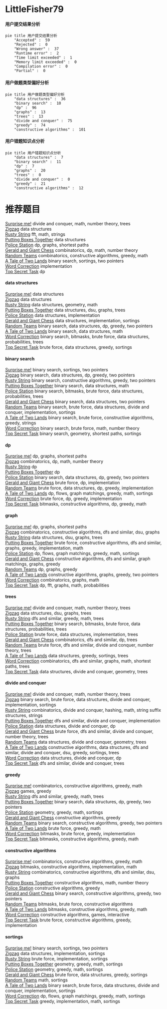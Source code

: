 # LittleFisher79
<!-- tabs:start -->
#### **用户提交结果分析**

```mermaid
pie title 用户提交结果分析
    "Accepted" :  59
    "Rejected" :  0
    "Wrong answer" :  37
    "Runtime error" :  2
    "Time limit exceeded" :  1
    "Memory limit exceeded" :  0
    "Compilation error" :  0
    "Partial" :  0
```
#### **用户做题类型偏好分析**

```mermaid
pie title 用户做题类型偏好分析
    "data structures" :  36
    "binary search" :  10
    "dp" :  96
    "graphs" :  13
    "trees" :  13
    "divide and conquer" :  75
    "greedy" :  74
    "constructive algorithms" :  101
```
#### **用户错题知识点分析**

```mermaid
pie title 用户错题知识点分析
    "data structures" :  7
    "binary search" :  11
    "dp" :  7
    "graphs" :  20
    "trees" :  0
    "divide and conquer" :  0
    "greedy" :  21
    "constructive algorithms" :  12
```
<!-- tabs:end -->
# 推荐题目
[Surprise me!](http://codeforces.com/problemset/problem/809/E)		divide and conquer,
                        math,
                        number theory,
                        trees		  
[Zigzag](http://codeforces.com/problemset/problem/228/D)		data structures		  
[Rusty String](http://codeforces.com/problemset/problem/827/E)		fft,
                        math,
                        strings		  
[Putting Boxes Together](https://codeforces.com/contest/1053/problem/C)		data structures		  
[Police Station](http://codeforces.com/problemset/problem/208/C)		dp,
                        graphs,
                        shortest paths		  
[Gerald and Giant Chess](http://codeforces.com/problemset/problem/559/C)		combinatorics,
                        dp,
                        math,
                        number theory		  
[Random Teams](http://codeforces.com/problemset/problem/478/B)		combinatorics,
                        constructive algorithms,
                        greedy,
                        math		  
[A Tale of Two Lands](http://codeforces.com/problemset/problem/1166/C)		binary search,
                        sortings,
                        two pointers		  
[Word Correction](http://codeforces.com/problemset/problem/938/A)		implementation		  
[Top Secret Task](http://codeforces.com/problemset/problem/590/D)		dp		  
<!-- tabs:start -->
#### **data structures**
[Surprise me!](http://codeforces.com/problemset/problem/228/D)		data structures		  
[Zigzag](https://codeforces.com/contest/1053/problem/C)		data structures		  
[Rusty String](http://codeforces.com/problemset/problem/650/A)		data structures,
                        geometry,
                        math		  
[Putting Boxes Together](http://codeforces.com/problemset/problem/915/F)		data structures,
                        dsu,
                        graphs,
                        trees		  
[Police Station](http://codeforces.com/problemset/problem/1296/C)		data structures,
                        implementation		  
[Gerald and Giant Chess](https://codeforces.com/contest/860/problem/B)		data structures,
                        implementation,
                        sortings		  
[Random Teams](http://codeforces.com/problemset/problem/1492/C)		binary search,
                        data structures,
                        dp,
                        greedy,
                        two pointers		  
[A Tale of Two Lands](http://codeforces.com/problemset/problem/1490/G)		binary search,
                        data structures,
                        math		  
[Word Correction](http://codeforces.com/problemset/problem/1479/D)		binary search,
                        bitmasks,
                        brute force,
                        data structures,
                        probabilities,
                        trees		  
[Top Secret Task](http://codeforces.com/problemset/problem/1497/A)		brute force,
                        data structures,
                        greedy,
                        sortings		  
#### **binary search**
[Surprise me!](http://codeforces.com/problemset/problem/1166/C)		binary search,
                        sortings,
                        two pointers		  
[Zigzag](http://codeforces.com/problemset/problem/1492/C)		binary search,
                        data structures,
                        dp,
                        greedy,
                        two pointers		  
[Rusty String](http://codeforces.com/problemset/problem/1463/D)		binary search,
                        constructive algorithms,
                        greedy,
                        two pointers		  
[Putting Boxes Together](http://codeforces.com/problemset/problem/1490/G)		binary search,
                        data structures,
                        math		  
[Police Station](http://codeforces.com/problemset/problem/1479/D)		binary search,
                        bitmasks,
                        brute force,
                        data structures,
                        probabilities,
                        trees		  
[Gerald and Giant Chess](http://codeforces.com/problemset/problem/1436/E)		binary search,
                        data structures,
                        two pointers		  
[Random Teams](http://codeforces.com/problemset/problem/1461/D)		binary search,
                        brute force,
                        data structures,
                        divide and conquer,
                        implementation,
                        sortings		  
[A Tale of Two Lands](http://codeforces.com/problemset/problem/1493/C)		binary search,
                        brute force,
                        constructive algorithms,
                        greedy,
                        strings		  
[Word Correction](http://codeforces.com/problemset/problem/1487/D)		binary search,
                        brute force,
                        math,
                        number theory		  
[Top Secret Task](http://codeforces.com/problemset/problem/1486/B)		binary search,
                        geometry,
                        shortest paths,
                        sortings		  
#### **dp**
[Surprise me!](http://codeforces.com/problemset/problem/208/C)		dp,
                        graphs,
                        shortest paths		  
[Zigzag](http://codeforces.com/problemset/problem/559/C)		combinatorics,
                        dp,
                        math,
                        number theory		  
[Rusty String](http://codeforces.com/problemset/problem/590/D)		dp		  
[Putting Boxes Together](http://codeforces.com/problemset/problem/607/B)		dp		  
[Police Station](http://codeforces.com/problemset/problem/1492/C)		binary search,
                        data structures,
                        dp,
                        greedy,
                        two pointers		  
[Gerald and Giant Chess](https://codeforces.com/contest/1457/problem/C)		brute force,
                        dp,
                        implementation		  
[Random Teams](http://codeforces.com/problemset/problem/1491/C)		brute force,
                        data structures,
                        dp,
                        greedy,
                        implementation		  
[A Tale of Two Lands](http://codeforces.com/problemset/problem/1437/C)		dp,
                        flows,
                        graph matchings,
                        greedy,
                        math,
                        sortings		  
[Word Correction](http://codeforces.com/problemset/problem/1499/B)		brute force,
                        dp,
                        greedy,
                        implementation		  
[Top Secret Task](http://codeforces.com/problemset/problem/1491/D)		bitmasks,
                        constructive algorithms,
                        dp,
                        greedy,
                        math		  
#### **graph**
[Surprise me!](http://codeforces.com/problemset/problem/208/C)		dp,
                        graphs,
                        shortest paths		  
[Zigzag](http://codeforces.com/problemset/problem/788/B)		combinatorics,
                        constructive algorithms,
                        dfs and similar,
                        dsu,
                        graphs		  
[Rusty String](http://codeforces.com/problemset/problem/915/F)		data structures,
                        dsu,
                        graphs,
                        trees		  
[Putting Boxes Together](http://codeforces.com/problemset/problem/1487/C)		brute force,
                        constructive algorithms,
                        dfs and similar,
                        graphs,
                        greedy,
                        implementation,
                        math		  
[Police Station](http://codeforces.com/problemset/problem/1437/C)		dp,
                        flows,
                        graph matchings,
                        greedy,
                        math,
                        sortings		  
[Gerald and Giant Chess](http://codeforces.com/problemset/problem/1470/D)		constructive algorithms,
                        dfs and similar,
                        graph matchings,
                        graphs,
                        greedy		  
[Random Teams](http://codeforces.com/problemset/problem/1476/C)		dp,
                        graphs,
                        greedy		  
[A Tale of Two Lands](http://codeforces.com/problemset/problem/1304/D)		constructive algorithms,
                        graphs,
                        greedy,
                        two pointers		  
[Word Correction](http://codeforces.com/problemset/problem/1475/C)		combinatorics,
                        graphs,
                        math		  
[Top Secret Task](http://codeforces.com/problemset/problem/553/E)		dp,
                        fft,
                        graphs,
                        math,
                        probabilities		  
#### **trees**
[Surprise me!](http://codeforces.com/problemset/problem/809/E)		divide and conquer,
                        math,
                        number theory,
                        trees		  
[Zigzag](http://codeforces.com/problemset/problem/915/F)		data structures,
                        dsu,
                        graphs,
                        trees		  
[Rusty String](http://codeforces.com/problemset/problem/1388/C)		dfs and similar,
                        greedy,
                        math,
                        trees		  
[Putting Boxes Together](http://codeforces.com/problemset/problem/1479/D)		binary search,
                        bitmasks,
                        brute force,
                        data structures,
                        probabilities,
                        trees		  
[Police Station](http://codeforces.com/problemset/problem/1511/C)		brute force,
                        data structures,
                        implementation,
                        trees		  
[Gerald and Giant Chess](http://codeforces.com/problemset/problem/1499/F)		combinatorics,
                        dfs and similar,
                        dp,
                        trees		  
[Random Teams](http://codeforces.com/problemset/problem/1491/E)		brute force,
                        dfs and similar,
                        divide and conquer,
                        number theory,
                        trees		  
[A Tale of Two Lands](http://codeforces.com/problemset/problem/1466/D)		data structures,
                        greedy,
                        sortings,
                        trees		  
[Word Correction](http://codeforces.com/problemset/problem/1495/D)		combinatorics,
                        dfs and similar,
                        graphs,
                        math,
                        shortest paths,
                        trees		  
[Top Secret Task](http://codeforces.com/problemset/problem/1303/G)		data structures,
                        divide and conquer,
                        geometry,
                        trees		  
#### **divide and conquer**
[Surprise me!](http://codeforces.com/problemset/problem/809/E)		divide and conquer,
                        math,
                        number theory,
                        trees		  
[Zigzag](http://codeforces.com/problemset/problem/1461/D)		binary search,
                        brute force,
                        data structures,
                        divide and conquer,
                        implementation,
                        sortings		  
[Rusty String](http://codeforces.com/problemset/problem/1466/G)		combinatorics,
                        divide and conquer,
                        hashing,
                        math,
                        string suffix structures,
                        strings		  
[Putting Boxes Together](http://codeforces.com/problemset/problem/1490/D)		dfs and similar,
                        divide and conquer,
                        implementation		  
[Police Station](https://codeforces.com/contest/1483/problem/C)		data structures,
                        divide and conquer,
                        dp		  
[Gerald and Giant Chess](http://codeforces.com/problemset/problem/1491/E)		brute force,
                        dfs and similar,
                        divide and conquer,
                        number theory,
                        trees		  
[Random Teams](http://codeforces.com/problemset/problem/1303/G)		data structures,
                        divide and conquer,
                        geometry,
                        trees		  
[A Tale of Two Lands](http://codeforces.com/problemset/problem/1494/D)		constructive algorithms,
                        data structures,
                        dfs and similar,
                        divide and conquer,
                        dsu,
                        greedy,
                        sortings,
                        trees		  
[Word Correction](http://codeforces.com/problemset/problem/1482/E)		data structures,
                        divide and conquer,
                        dp		  
[Top Secret Task](http://codeforces.com/problemset/problem/566/C)		dfs and similar,
                        divide and conquer,
                        trees		  
#### **greedy**
[Surprise me!](http://codeforces.com/problemset/problem/478/B)		combinatorics,
                        constructive algorithms,
                        greedy,
                        math		  
[Zigzag](https://codeforces.com/contest/1496/problem/D)		games,
                        greedy		  
[Rusty String](http://codeforces.com/problemset/problem/1388/C)		dfs and similar,
                        greedy,
                        math,
                        trees		  
[Putting Boxes Together](http://codeforces.com/problemset/problem/1492/C)		binary search,
                        data structures,
                        dp,
                        greedy,
                        two pointers		  
[Police Station](https://codeforces.com/contest/1496/problem/C)		geometry,
                        greedy,
                        math,
                        sortings		  
[Gerald and Giant Chess](http://codeforces.com/problemset/problem/1493/A)		constructive algorithms,
                        greedy		  
[Random Teams](http://codeforces.com/problemset/problem/1463/D)		binary search,
                        constructive algorithms,
                        greedy,
                        two pointers		  
[A Tale of Two Lands](http://codeforces.com/problemset/problem/1462/C)		brute force,
                        greedy,
                        math		  
[Word Correction](http://codeforces.com/problemset/problem/1494/B)		bitmasks,
                        brute force,
                        greedy,
                        implementation		  
[Top Secret Task](http://codeforces.com/problemset/problem/1492/D)		bitmasks,
                        constructive algorithms,
                        greedy,
                        math		  
#### **constructive algorithms**
[Surprise me!](http://codeforces.com/problemset/problem/478/B)		combinatorics,
                        constructive algorithms,
                        greedy,
                        math		  
[Zigzag](http://codeforces.com/problemset/problem/734/F)		bitmasks,
                        constructive algorithms,
                        implementation,
                        math		  
[Rusty String](http://codeforces.com/problemset/problem/788/B)		combinatorics,
                        constructive algorithms,
                        dfs and similar,
                        dsu,
                        graphs		  
[Putting Boxes Together](https://codeforces.com/contest/1478/problem/D)		constructive algorithms,
                        math,
                        number theory		  
[Police Station](http://codeforces.com/problemset/problem/1493/A)		constructive algorithms,
                        greedy		  
[Gerald and Giant Chess](http://codeforces.com/problemset/problem/1463/D)		binary search,
                        constructive algorithms,
                        greedy,
                        two pointers		  
[Random Teams](https://codeforces.com/contest/1456/problem/B)		bitmasks,
                        brute force,
                        constructive algorithms		  
[A Tale of Two Lands](http://codeforces.com/problemset/problem/1492/D)		bitmasks,
                        constructive algorithms,
                        greedy,
                        math		  
[Word Correction](https://codeforces.com/contest/1504/problem/D)		constructive algorithms,
                        games,
                        interactive		  
[Top Secret Task](https://codeforces.com/contest/1483/problem/A)		brute force,
                        constructive algorithms,
                        greedy,
                        implementation		  
#### **sortings**
[Surprise me!](http://codeforces.com/problemset/problem/1166/C)		binary search,
                        sortings,
                        two pointers		  
[Zigzag](https://codeforces.com/contest/860/problem/B)		data structures,
                        implementation,
                        sortings		  
[Rusty String](http://codeforces.com/problemset/problem/653/A)		brute force,
                        implementation,
                        sortings		  
[Putting Boxes Together](https://codeforces.com/contest/1496/problem/C)		geometry,
                        greedy,
                        math,
                        sortings		  
[Police Station](http://codeforces.com/problemset/problem/1495/A)		geometry,
                        greedy,
                        math,
                        sortings		  
[Gerald and Giant Chess](http://codeforces.com/problemset/problem/1497/A)		brute force,
                        data structures,
                        greedy,
                        sortings		  
[Random Teams](http://codeforces.com/problemset/problem/1427/A)		math,
                        sortings		  
[A Tale of Two Lands](http://codeforces.com/problemset/problem/1461/D)		binary search,
                        brute force,
                        data structures,
                        divide and conquer,
                        implementation,
                        sortings		  
[Word Correction](http://codeforces.com/problemset/problem/1437/C)		dp,
                        flows,
                        graph matchings,
                        greedy,
                        math,
                        sortings		  
[Top Secret Task](http://codeforces.com/problemset/problem/1473/A)		greedy,
                        implementation,
                        math,
                        sortings		  
<!-- tabs:end -->
